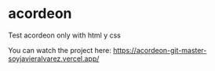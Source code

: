 # acordeon
Test acordeon only with html y css

You can watch the project here: https://acordeon-git-master-soyjavieralvarez.vercel.app/
